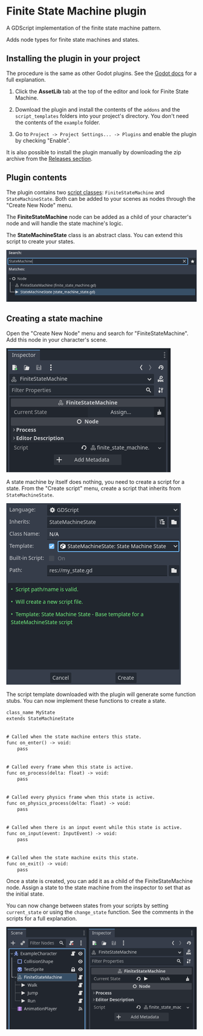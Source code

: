 
# Finite State Machine plugin

A GDScript implementation of the finite state machine pattern.

Adds node types for finite state machines and states.

## Installing the plugin in your project

The procedure is the same as other Godot plugins.
See the [Godot docs](https://docs.godotengine.org/en/stable/tutorials/plugins/editor/installing_plugins.html) for a full explanation.

1. Click the **AssetLib** tab at the top of the editor and look for Finite State Machine.

2. Download the plugin and install the contents of the `addons` and the `script_templates` folders into your project's directory. You don't need the contents of the `example` folder.

3. Go to `Project -> Project Settings... -> Plugins` and enable the plugin by checking "Enable".

It is also possible to install the plugin manually by downloading the zip archive from the [Releases section](https://github.com/HexagonNico/GodotPlugin-FiniteStateMachine/releases).

## Plugin contents

The plugin contains two [script classes](https://docs.godotengine.org/en/stable/tutorials/scripting/gdscript/gdscript_basics.html#doc-gdscript-basics-class-name): `FiniteStateMachine` and `StateMachineState`.
Both can be added to your scenes as nodes through the "Create New Node" menu.

The **FiniteStateMachine** node can be added as a child of your character's node and will handle the state machine's logic.

The **StateMachineState** class is an abstract class. You can extend this script to create your states.

![Create node](/example/readme/create_node.png)

## Creating a state machine

Open the "Create New Node" menu and search for "FiniteStateMachine". Add this node in your character's scene.

![State machine inspector](/example/readme/state_machine_inspector.png)

A state machine by itself does nothing, you need to create a script for a state.
From the "Create script" menu, create a script that inherits from `StateMachineState`.

![Create script](/example/readme/create_script.png)

The script template downloaded with the plugin will generate some function stubs.
You can now implement these functions to create a state.

```
class_name MyState
extends StateMachineState


# Called when the state machine enters this state.
func on_enter() -> void:
	pass


# Called every frame when this state is active.
func on_process(delta: float) -> void:
	pass


# Called every physics frame when this state is active.
func on_physics_process(delta: float) -> void:
	pass


# Called when there is an input event while this state is active.
func on_input(event: InputEvent) -> void:
	pass


# Called when the state machine exits this state.
func on_exit() -> void:
	pass
```

Once a state is created, you can add it as a child of the FiniteStateMachine node.
Assign a state to the state machine from the inspector to set that as the initial state.

You can now change between states from your scripts by setting `current_state` or using the `change_state` function.
See the comments in the scripts for a full explanation.

![State machine scene](/example/readme/state_machine_scene.png)
